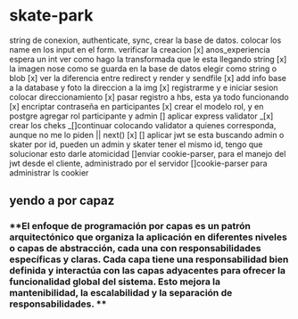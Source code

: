 # skate-park
string de conexion, authenticate, sync, crear la base de datos. 
colocar los name en los input en el form. verificar la creacion
[x] anos_experiencia espera un int ver como hago la transformada que le esta llegando string
[x] la imagen nose como se guarda en la base de datos elegir como string o blob
[x] ver la diferencia entre redirect y render y sendfile <!-- si tengo middlewares lo mejor es usar redirect, render es para vistas, sendfile enviar el archivo directamente y es menos escalable , ya que tendria 2 instancias -->
[x] add info base a la database y foto la direccion a la img
[x] registrarme y e iniciar sesion colocar direccionamiento
[x] pasar registro a hbs, esta ya todo funcionando
[x] encriptar contraseña en participantes
[x] crear el modelo rol, y en postgre agregar rol participante y admin 
[] aplicar express validator
_[x] crear los cheks
_[]continuar colocando validator a quienes corresponda, aunque no me lo piden 
|| next() [x]
[] aplicar jwt
se esta buscando admin o skater por id, pueden un admin y skater tener el mismo id, tengo que solucionar esto darle atomicidad
[]enviar cookie-parser, para el manejo del jwt desde el cliente, administrado por el servidor
[]cookie-parser para administrar ls cookier
## yendo a por capaz
### **El enfoque de programación por capas es un patrón arquitectónico que organiza la aplicación en diferentes niveles o capas de abstracción, cada una con responsabilidades específicas y claras. Cada capa tiene una responsabilidad bien definida y interactúa con las capas adyacentes para ofrecer la funcionalidad global del sistema. Esto mejora la mantenibilidad, la escalabilidad y la separación de responsabilidades. **
